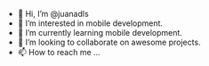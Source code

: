 - 👋 Hi, I’m @juanadls
- 👀 I’m interested in mobile development.
- 🌱 I’m currently learning mobile development.
- 💞️ I’m looking to collaborate on awesome projects.
- 📫 How to reach me ...

<!---
juanadls/juanadls is a ✨ special ✨ repository because its `README.md` (this file) appears on your GitHub profile.
You can click the Preview link to take a look at your changes.
--->
